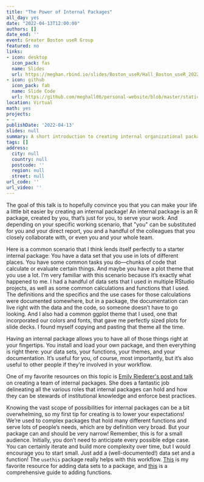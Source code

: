 ```yaml
---
title: "The Power of Internal Packages"
all_day: yes
date: "2022-04-13T12:00:00"
authors: []
date_end: ''
event: Greater Boston useR Group
featured: no
links:
- icon: desktop
  icon_pack: fas
  name: Slides
  url: https://meghan.rbind.io/slides/Boston_useR/Hall_Boston_useR_2022.html#1
- icon: github
  icon_pack: fab
  name: Slide Code
  url: https://github.com/meghall06/personal-website/blob/master/static/slides/Boston_useR/Hall_Boston_useR_2022.Rmd
location: Virtual
math: yes
projects:
- ~
publishDate: '2022-04-13'
slides: null
summary: A short introduction to creating internal organizational packages.
tags: []
address:
  city: null
  country: null
  postcode: ''
  region: null
  street: null
url_code: ''
url_video: ''
---
```


The goal of this talk is to hopefully convince you that you can make your life a little bit easier by creating an internal package! An internal package is an R package, created by you, that’s just for you, to serve your work. And depending on your specific working scenario, that "you" can be substituted for you and your direct report, you and a handful of the colleagues that you closely collaborate with, or even you and your whole team. 

Here is a common scenario that I think lends itself perfectly to a starter internal package: You have a data set that you use in lots of different places. You have some common tasks you do—chunks of code that calculate or evaluate certain things. And maybe you have a plot theme that you use a lot. I’m very familiar with this scenario because it’s exactly what happened to me. I had a handful of data sets that I used in multiple RStudio projects, as well as some common calculations and functions that I used. The definitions and the specifics and the use cases for those calculations were documented somewhere, but in a package, the documentation can live right with the data and the code, so someone doesn’t have to go looking. And I also had a common ggplot theme that I used, one that incorporated our colors and fonts, that gave me perfectly sized plots for slide decks. I found myself copying and pasting that theme all the time.

Having an internal package allows you to have all of those things right at your fingertips. You install and load your own package, and then everything is right there: your data sets, your functions, your themes, and your documentation. It’s useful for you, of course, most importantly, but it’s also useful to other people if they’re involved in your workflow.

One of my favorite resources on this topic is [Emily Riederer's post and talk](https://emilyriederer.netlify.app/post/team-of-packages/) on creating a team of internal packages. She does a fantastic job delineating all the various roles that internal packages can hold and how they can be stewards of institutional knowledge and enforce best practices.

Knowing the vast scope of possibilities for internal packages can be a bit overwhelming, so my first tip for creating is to lower your expectations! We’re used to complex packages that hold many different functions and serve lots of people’s needs, which are by definition very broad. But your package can and should be very narrow! Remember, this is for a small audience. Initially, you don’t need to anticipate every possible edge case. You can certainly iterate and build more complexity over time, but I would encourage you to start small. Just add a (well-documented!) data set and a function! The `usethis` package really helps with this workflow. [This](https://rstudio4edu.github.io/rstudio4edu-book/data-pkg.html) is my favorite resource for adding data sets to a package, and [this](https://r-pkgs.org/r.html) is a comprehensive guide to adding functions.
